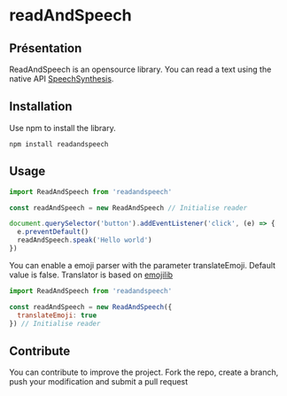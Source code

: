 # readAndSpeech

## Présentation
ReadAndSpeech is an opensource library.
You can read a text using the native API [SpeechSynthesis](https://developer.mozilla.org/en-US/docs/Web/API/SpeechSynthesis).

## Installation
Use npm to install the library.
```
npm install readandspeech
```

## Usage
```javascript
import ReadAndSpeech from 'readandspeech'

const readAndSpeech = new ReadAndSpeech // Initialise reader

document.querySelector('button').addEventListener('click', (e) => {
  e.preventDefault()
  readAndSpeech.speak('Hello world')
})
```

You can enable a emoji parser with the parameter translateEmoji. Default value is false.
Translator is based on [emojilib](https://github.com/muan/emojilib)
```javascript
import ReadAndSpeech from 'readandspeech'

const readAndSpeech = new ReadAndSpeech({
  translateEmoji: true
}) // Initialise reader
````

## Contribute
You can contribute to improve the project.
Fork the repo, create a branch, push your modification and submit a pull request